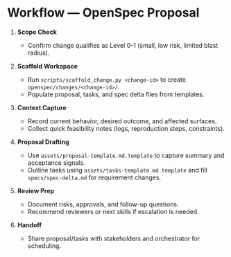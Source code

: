 # Workflow — OpenSpec Proposal

1. **Scope Check**
   - Confirm change qualifies as Level 0-1 (small, low risk, limited blast radius).

2. **Scaffold Workspace**
   - Run `scripts/scaffold_change.py <change-id>` to create `openspec/changes/<change-id>/`.
   - Populate proposal, tasks, and spec delta files from templates.

3. **Context Capture**
   - Record current behavior, desired outcome, and affected surfaces.
   - Collect quick feasibility notes (logs, reproduction steps, constraints).

4. **Proposal Drafting**
   - Use `assets/proposal-template.md.template` to capture summary and acceptance signals.
   - Outline tasks using `assets/tasks-template.md.template` and fill `specs/spec-delta.md` for requirement changes.

5. **Review Prep**
   - Document risks, approvals, and follow-up questions.
   - Recommend reviewers or next skills if escalation is needed.

6. **Handoff**
   - Share proposal/tasks with stakeholders and orchestrator for scheduling.
